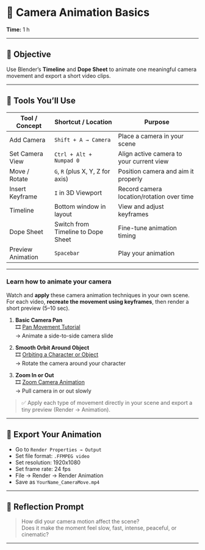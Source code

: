 # 🧱 Camera Animation Basics  

**Time:** 1 h

---

## 🎯 Objective
Use Blender’s **Timeline** and **Dope Sheet** to animate one meaningful camera movement and export a short video clips.

---

## 🔧 Tools You’ll Use

| Tool / Concept             | Shortcut / Location                  | Purpose                                      |
|----------------------------|--------------------------------------|----------------------------------------------|
| Add Camera                 | `Shift + A → Camera`                 | Place a camera in your scene                 |
| Set Camera View            | `Ctrl + Alt + Numpad 0`              | Align active camera to your current view     |
| Move / Rotate              | `G`, `R` (plus X, Y, Z for axis)     | Position camera and aim it properly          |
| Insert Keyframe            | `I` in 3D Viewport                   | Record camera location/rotation over time    |
| Timeline                   | Bottom window in layout              | View and adjust keyframes                    |
| Dope Sheet                 | Switch from Timeline to Dope Sheet   | Fine-tune animation timing                   |
| Preview Animation          | `Spacebar`                           | Play your animation                          |

---

### Learn how to animate your camera

Watch and **apply** these camera animation techniques in your own scene.  
For each video, **recreate the movement using keyframes**, then render a short preview (5–10 sec).

1. **Basic Camera Pan**  
   🎞️ [Pan Movement Tutorial](https://www.youtube.com/watch?v=wMzvWfINzpY)  
   → Animate a side-to-side camera slide

2. **Smooth Orbit Around Object**  
   🎞️ [Orbiting a Character or Object](https://www.youtube.com/watch?v=DNzEPOXax1I)  
   → Rotate the camera around your character

3. **Zoom In or Out**  
   🎞️ [Zoom Camera Animation](https://www.youtube.com/watch?v=w4jPmiVXME4)  
   → Pull camera in or out slowly

> ✅ Apply each type of movement directly in your scene and export a tiny preview (Render → Animation).

---

## 💾 Export Your Animation

- Go to `Render Properties → Output`
- Set file format: `.FFMPEG video`
- Set resolution: 1920x1080
- Set frame rate: 24 fps
- File → Render → Render Animation  
- Save as `YourName_CameraMove.mp4`

---

## 📝 Reflection Prompt

> How did your camera motion affect the scene?  
> Does it make the moment feel slow, fast, intense, peaceful, or cinematic?

---

